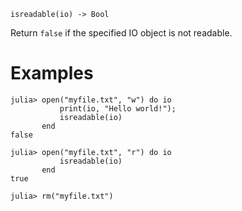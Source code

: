 ```
isreadable(io) -> Bool
```

Return `false` if the specified IO object is not readable.

# Examples

```jldoctest
julia> open("myfile.txt", "w") do io
           print(io, "Hello world!");
           isreadable(io)
       end
false

julia> open("myfile.txt", "r") do io
           isreadable(io)
       end
true

julia> rm("myfile.txt")
```
